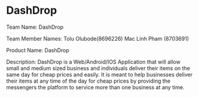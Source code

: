 # DashDrop
Team Name: DashDrop

Team Member Names: Tolu Olubode(8696226) Mac Linh Pham (8703691)

Product Name: DashDrop

Description: DashDrop is a Web/Android/IOS Application that will allow small and medium sized business and individuals deliver their items on the same day for cheap prices and easily. It is meant to help businesses deliver their items at any time of the day for cheap prices by providing the messengers the platform to service more than one business at any time.
